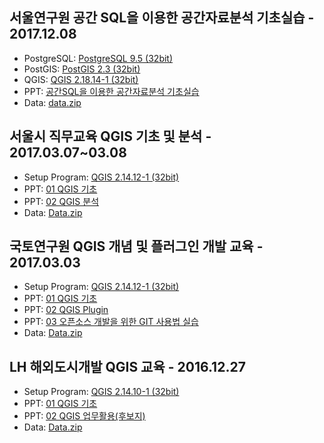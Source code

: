 ## 서울연구원 공간 SQL을 이용한 공간자료분석 기초실습 - 2017.12.08
* PostgreSQL: <a href="https://www.enterprisedb.com/downloads/postgres-postgresql-downloads#windows">PostgreSQL 9.5 (32bit)</a>
* PostGIS: <a href="https://github.com/Gaia3D/workshop/raw/master/20171208_%EC%84%9C%EC%9C%A8%EC%97%B0_%EA%B3%B5%EA%B0%84SQL/setup/postgis_2_3_pg95.exe">PostGIS 2.3 (32bit)</a>
* QGIS: <a href="http://qgis.org/downloads/QGIS-OSGeo4W-2.18.14-1-Setup-x86.exe">QGIS 2.18.14-1 (32bit)</a>
* PPT: <a href="https://github.com/Gaia3D/workshop/raw/master/20171208_%EC%84%9C%EC%9C%A8%EC%97%B0_%EA%B3%B5%EA%B0%84SQL/%EA%B3%B5%EA%B0%84SQL%EC%9D%84%20%EC%9D%B4%EC%9A%A9%ED%95%9C%20%EA%B3%B5%EA%B0%84%EC%9E%90%EB%A3%8C%EB%B6%84%EC%84%9D%20%EA%B8%B0%EC%B4%88%EC%8B%A4%EC%8A%B5_20171208.pptx">공간SQL을 이용한 공간자료분석 기초실습</a>
* Data: <a href="https://github.com/Gaia3D/workshop/raw/master/20171208_%EC%84%9C%EC%9C%A8%EC%97%B0_%EA%B3%B5%EA%B0%84SQL/data.zip">data.zip</a>


## 서울시 직무교육 QGIS 기초 및 분석 - 2017.03.07~03.08
* Setup Program: <a href="http://qgis.org/downloads/QGIS-OSGeo4W-2.14.12-1-Setup-x86.exe">QGIS 2.14.12-1 (32bit)</a>
* PPT: <a href="https://github.com/Gaia3D/workshop/raw/master/20170307_%EC%84%9C%EC%9A%B8%EC%8B%9C_QGIS%EC%A7%81%EB%AC%B4%EA%B5%90%EC%9C%A1/01_QGIS%20%EA%B8%B0%EC%B4%88_20170307.pptx">01 QGIS 기초</a>
* PPT: <a href="https://github.com/Gaia3D/workshop/raw/master/20170307_%EC%84%9C%EC%9A%B8%EC%8B%9C_QGIS%EC%A7%81%EB%AC%B4%EA%B5%90%EC%9C%A1/02_QGIS%20%EB%B6%84%EC%84%9D_20170308.pptx">02 QGIS 분석</a>
* Data: <a href="https://github.com/Gaia3D/workshop/raw/master/20170307_%EC%84%9C%EC%9A%B8%EC%8B%9C_QGIS%EC%A7%81%EB%AC%B4%EA%B5%90%EC%9C%A1/Data.zip">Data.zip</a>


## 국토연구원 QGIS 개념 및 플러그인 개발 교육 - 2017.03.03
* Setup Program: <a href="http://qgis.org/downloads/QGIS-OSGeo4W-2.14.12-1-Setup-x86.exe">QGIS 2.14.12-1 (32bit)</a>
* PPT: <a href="https://github.com/Gaia3D/workshop/raw/master/20170303_%EA%B5%AD%ED%86%A0%EC%97%B0_QGIS%EC%99%80%ED%94%8C%EB%9F%AC%EA%B7%B8%EC%9D%B8/01_QGIS%20%EA%B8%B0%EC%B4%88_20170303.pptx">01 QGIS 기초</a>
* PPT: <a href="https://github.com/Gaia3D/workshop/raw/master/20170303_%EA%B5%AD%ED%86%A0%EC%97%B0_QGIS%EC%99%80%ED%94%8C%EB%9F%AC%EA%B7%B8%EC%9D%B8/02_QGIS_Plugin.pptx">02 QGIS Plugin</a>
* PPT: <a href="https://github.com/Gaia3D/workshop/raw/master/20170303_%EA%B5%AD%ED%86%A0%EC%97%B0_QGIS%EC%99%80%ED%94%8C%EB%9F%AC%EA%B7%B8%EC%9D%B8/03_%EC%98%A4%ED%94%88%EC%86%8C%EC%8A%A4%20%EA%B0%9C%EB%B0%9C%EC%9D%84%20%EC%9C%84%ED%95%9C%20GIT%20%EC%82%AC%EC%9A%A9%EB%B2%95%20%EC%8B%A4%EC%8A%B5.pptx">03 오픈소스 개발을 위한 GIT 사용법 실습</a>
* Data: <a href="https://github.com/Gaia3D/workshop/raw/master/20170303_%EA%B5%AD%ED%86%A0%EC%97%B0_QGIS%EC%99%80%ED%94%8C%EB%9F%AC%EA%B7%B8%EC%9D%B8/Data.zip">Data.zip</a>


## LH 해외도시개발 QGIS 교육 - 2016.12.27
* Setup Program: <a href="http://qgis.org/downloads/QGIS-OSGeo4W-2.14.10-1-Setup-x86.exe">QGIS 2.14.10-1 (32bit)</a>
* PPT: <a href="https://github.com/Gaia3D/workshop/raw/master/20161227_LH_%ED%95%B4%EC%99%B8%EB%8F%84%EC%8B%9C%EA%B0%9C%EB%B0%9C/01_QGIS%20%EA%B8%B0%EC%B4%88_20161227.pptx">01 QGIS 기초</a>
* PPT: <a href="https://github.com/Gaia3D/workshop/raw/master/20161227_LH_%ED%95%B4%EC%99%B8%EB%8F%84%EC%8B%9C%EA%B0%9C%EB%B0%9C/02_QGIS%20%EC%97%85%EB%AC%B4%ED%99%9C%EC%9A%A9(%ED%9B%84%EB%B3%B4%EC%A7%80).pptx">02 QGIS 업무활용(후보지)</a>
* Data: <a href="https://github.com/Gaia3D/workshop/raw/master/20161227_LH_%ED%95%B4%EC%99%B8%EB%8F%84%EC%8B%9C%EA%B0%9C%EB%B0%9C/Data.zip">Data.zip</a>
